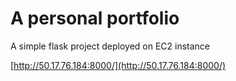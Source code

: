 # A personal portfolio 
A simple flask project deployed on EC2 instance 

[http://50.17.76.184:8000/](http://50.17.76.184:8000/)
